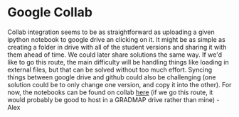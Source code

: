# Google Collab

Collab integration seems to be as straightforward as uploading a given ipython notebook to google drive an clicking on it. It might be as simple as
creating a folder in drive with all of the student versions and sharing it with them ahead of time. We could later share solutions the same way. 
If we'd like to go this route, the main difficulty will be handling things like loading in external files, but that can be solved without too much effort. 
Syncing things between google drive and github could also be challenging (one solution could be to only change one version, and copy it into the other).
For now, the notebooks can be found on collab [here](https://drive.google.com/drive/folders/1oyVnQJp5cFPADaYfl_tSWwdebJWZUgOy) (if we go this route, it would probably be good to host in a GRADMAP drive rather than mine) - Alex

<!---
The previous readme:
# Getting started with Jupyter notebook
To open the Jupyter notebook on your own computer using a Python distribution (e.g. Anaconda), follow the below steps. 

1. Download the GradMap repository at https://github.com/astroumd/GradMap using the green "Clone or Download" button (and click Download ZIP).
2. Once the file is downloaded, unzip it and make sure the folder ends up in your Downloads folder.

Mac users: 
1. Open up the Terminal application navigate to the folder using `cd Downloads/GradMap-master`
1. Type the command `jupyter notebook`. Your default web browser should open a list of files in your Downloads folder.
2. Navigate to the Lectures 2020 folder. Click on any lecture and it will open up the Jupyter notebook.

PC users:
1. Open up the command prompt (follow instructions here: https://www.lifewire.com/how-to-open-command-prompt-2618089)
2. Navigate to the folder using `cd Downloads/GradMap-master`.
1. Type the command `jupyter notebook`. Your default web browser should open a list of files in your Downloads folder.
2. Navigate to the Lectures 2020 folder. Click on any lecture and it will open up the Jupyter notebook.

Anaconda Navigator (both Mac and PC):
1. Search for the program `Anaconda Navigator` on your computer and start the program
2. Find the `Jupyter-notebook` widget and click install
3. Once it finishes installing, launch the notebook and navigate to your working directory
-->

